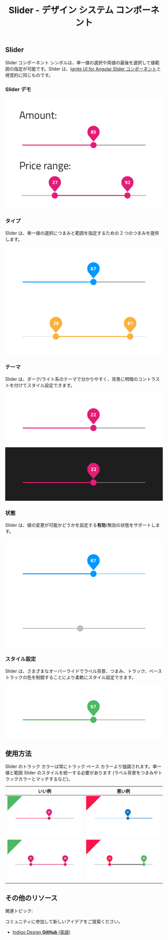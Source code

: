 ﻿---
title: Slider - デザイン システム コンポーネント
_description: Slider コンポーネント シンボルは、ユーザーの単一の値や範囲の選択をサポートします。
_keywords: デザイン システム, Sketch, Ignite UI for Angular, コンポーネント, UI ライブラリ, ウィジェット
_language: ja
---

## Slider

Slider コンポーネント シンボルは、単一値の選択や両値の最後を選択して値範囲の指定が可能です。Slider は、[Ignite UI for Angular Slider コンポーネント](https://jp.infragistics.com/products/ignite-ui-angular/angular/components/slider.html)と視覚的に同じものです。

### Slider デモ

![](../images/slider_demo.png)

### タイプ

Slider は、単一値の選択につまみと範囲を指定するための 2 つのつまみを提供します。

![](../images/slider_one-thumb.png)
![](../images/slider_two-thumb.png)

### テーマ

Slider は、ダーク/ライト系のテーマで分かりやすく、背景に明暗のコントラストを付けてスタイル設定できます。

![](../images/slider_dark.png)
![](../images/slider_light.png)

### 状態

Slider は、値の変更が可能かどうかを設定する**有効**/無効の状態をサポートします。

![](../images/slider_enabled.png)
![](../images/slider_disabled.png)

### スタイル設定

Slider は、さまざまなオーバーライドでラベル背景、つまみ、トラック、ベース トラックの色を制御することにより柔軟にスタイル設定できます。

![](../images/slider_styling.png)

## 使用方法

Slider のトラック カラーは常にトラック ベース カラーより強調されます。単一値と範囲 Slider のスタイルを統一する必要があります (ラベル背景をつまみやトラックカラーとマッチするなど)。

| いい例                            | 悪い例                           |
| ----------------------------- | ------------------------------- |
| ![](../images/slider_do1.png) | ![](../images/slider_dont1.png) |
| ![](../images/slider_do2.png) | ![](../images/slider_dont2.png) |

## その他のリソース

関連トピック:

コミュニティに参加して新しいアイデアをご提案ください。

- [Indigo Design **GitHub** (英語)](https://github.com/IgniteUI/design-system-docfx)
